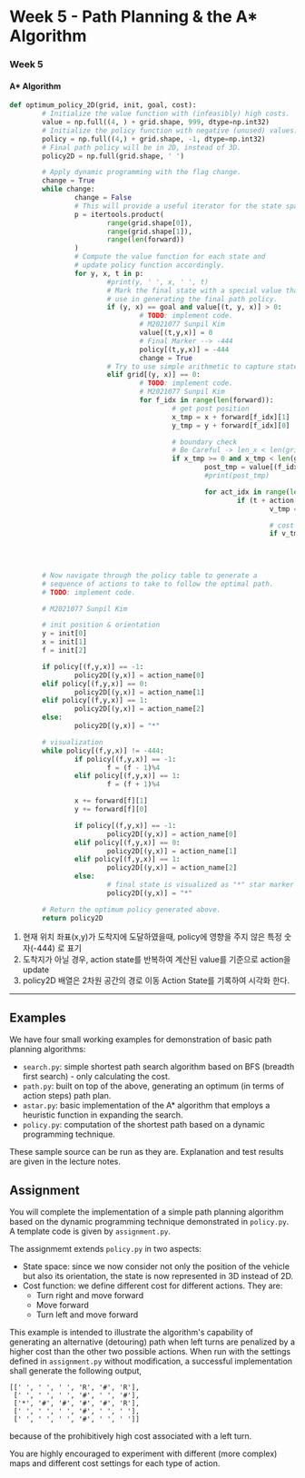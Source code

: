 # Week 5 - Path Planning & the A* Algorithm

### Week 5
#### A* Algorithm
```python
def optimum_policy_2D(grid, init, goal, cost):
		# Initialize the value function with (infeasibly) high costs.
		value = np.full((4, ) + grid.shape, 999, dtype=np.int32)
		# Initialize the policy function with negative (unused) values.
		policy = np.full((4,) + grid.shape, -1, dtype=np.int32)
		# Final path policy will be in 2D, instead of 3D.
		policy2D = np.full(grid.shape, ' ')

		# Apply dynamic programming with the flag change.
		change = True
		while change:
				change = False
				# This will provide a useful iterator for the state space.
				p = itertools.product(
						range(grid.shape[0]),
						range(grid.shape[1]),
						range(len(forward))
				)
				# Compute the value function for each state and
				# update policy function accordingly.
				for y, x, t in p:
						#print(y, ' ', x, ' ', t)
						# Mark the final state with a special value that we will
						# use in generating the final path policy.
						if (y, x) == goal and value[(t, y, x)] > 0:
								# TODO: implement code.
								# M2021077 Sunpil Kim
								value[(t,y,x)] = 0
								# Final Marker --> -444
								policy[(t,y,x)] = -444
								change = True
						# Try to use simple arithmetic to capture state transitions.
						elif grid[(y, x)] == 0:
								# TODO: implement code.
								# M2021077 Sunpil Kim
								for f_idx in range(len(forward)):
										# get post position
										x_tmp = x + forward[f_idx][1]
										y_tmp = y + forward[f_idx][0]

										# boundary check
										# Be Careful -> len_x < len(grid[0])    --> 1 hour source bug ㅡㅡ
										if x_tmp >= 0 and x_tmp < len(grid[0]) and y_tmp >= 0 and y_tmp < len(grid) and grid[y_tmp][x_tmp] == 0:
												post_tmp = value[(f_idx, y_tmp, x_tmp)]
												#print(post_tmp)

												for act_idx in range(len(action)):
														if (t + action[act_idx]) % len(forward) == f_idx:
																v_tmp = post_tmp + cost[act_idx]

																# cost coparison & change
																if v_tmp < value[(t,y,x)]:
																		value[(t,y,x)] = v_tmp
																		policy[(t,y,x)] = action[act_idx]
																		change = True

		# Now navigate through the policy table to generate a
		# sequence of actions to take to follow the optimal path.
		# TODO: implement code.

		# M2021077 Sunpil Kim

		# init position & orientation
		y = init[0]
		x = init[1]
		f = init[2]

		if policy[(f,y,x)] == -1:
				policy2D[(y,x)] = action_name[0]
		elif policy[(f,y,x)] == 0:
				policy2D[(y,x)] = action_name[1]
		elif policy[(f,y,x)] == 1:
				policy2D[(y,x)] = action_name[2]
		else:
				policy2D[(y,x)] = "*"

		# visualization
		while policy[(f,y,x)] != -444:
				if policy[(f,y,x)] == -1:
						f = (f - 1)%4
				elif policy[(f,y,x)] == 1:
						f = (f + 1)%4

				x += forward[f][1]
				y += forward[f][0]

				if policy[(f,y,x)] == -1:
						policy2D[(y,x)] = action_name[0]
				elif policy[(f,y,x)] == 0:
						policy2D[(y,x)] = action_name[1]
				elif policy[(f,y,x)] == 1:
						policy2D[(y,x)] = action_name[2]
				else:
						# final state is visualized as "*" star marker
						policy2D[(y,x)] = "*"

		# Return the optimum policy generated above.
		return policy2D
```
1. 현재 위치 좌표(x,y)가 도착지에 도달하였을때, policy에 영향을 주지 않은 특정 숫자(-444) 로 표기
2. 도착지가 아닐 경우, action state를 반복하여 계산된 value를 기준으로 action을 update
3. policy2D 배열은 2차원 공간의 경로 이동 Action State를 기록하여 시각화 한다.
---

## Examples

We have four small working examples for demonstration of basic path planning algorithms:

* `search.py`: simple shortest path search algorithm based on BFS (breadth first search) - only calculating the cost.
* `path.py`: built on top of the above, generating an optimum (in terms of action steps) path plan.
* `astar.py`: basic implementation of the A* algorithm that employs a heuristic function in expanding the search.
* `policy.py`: computation of the shortest path based on a dynamic programming technique.

These sample source can be run as they are. Explanation and test results are given in the lecture notes.

## Assignment

You will complete the implementation of a simple path planning algorithm based on the dynamic programming technique demonstrated in `policy.py`. A template code is given by `assignment.py`.

The assignmemt extends `policy.py` in two aspects:

* State space: since we now consider not only the position of the vehicle but also its orientation, the state is now represented in 3D instead of 2D.
* Cost function: we define different cost for different actions. They are:
	- Turn right and move forward
	- Move forward
	- Turn left and move forward

This example is intended to illustrate the algorithm's capability of generating an alternative (detouring) path when left turns are penalized by a higher cost than the other two possible actions. When run with the settings defined in `assignment.py` without modification, a successful implementation shall generate the following output,

```
[[' ', ' ', ' ', 'R', '#', 'R'],
 [' ', ' ', ' ', '#', ' ', '#'],
 ['*', '#', '#', '#', '#', 'R'],
 [' ', ' ', ' ', '#', ' ', ' '],
 [' ', ' ', ' ', '#', ' ', ' ']]
```

because of the prohibitively high cost associated with a left turn.

You are highly encouraged to experiment with different (more complex) maps and different cost settings for each type of action.
